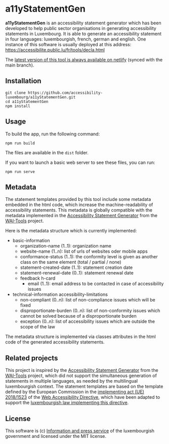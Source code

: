 # a11yStatementGen

**a11yStatementGen** is an accessibility statement generator which has been developed to help public sector organisations in generating accessibility statements in Luxembourg. It is able to generate an accessibility statement in four languages: luxembourgish, french, german and english. One instance of this software is usually deployed at this address:
https://accessibilite.public.lu/fr/tools/decla.html

The [latest version of this tool is always available on netlify](https://a11y-statement-gen.netlify.app) (synced with the main branch).


## Installation

```
git clone https://github.com/accessibility-luxembourg/a11yStatementGen.git
cd a11yStatementGen
npm install
```

## Usage

To build the app, run the following command:
```
npm run build
```

The files are available in the `dist` folder.

If you want to launch a basic web server to see these files, you can run: 
```
npm run serve
```

## Metadata

The statement templates provided by this tool include some metadata embedded in the html code, which increase the machine-readability of accessibility statements. This metadata is globally compatible with the metadata implemented in the [Accessibility Statement Generator](https://github.com/w3c/wai-statements) from the [WAI-Tools](https://www.w3.org/WAI/about/projects/wai-tools/) project.

Here is the metadata structure which is currently implemented:

- basic-information
    - organization-name (1..1): organization name
    - website-name (1..n): list of urls of websites oder mobile apps
    - conformance-status (1..1): the conformity level is given as another class on the same element (total / partial / none)
    - statement-created-date (1..1): statement creation date
    - statement-renewal-date (0..1): statement renewal date
    - feedback h-card
        - email (1..1): email address to be contacted in case of accessibility issues
- technical-information accessibility-limitations 
    - non-compliant (0..n): list of non-compliance issues which will be fixed
    - disproportionate-burden (0..n): list of non-conformity issues which cannot be solved because of a disproportionate burden
    - exception (0..n): list of accessibility issues which are outside the scope of the law

The metadata structure is implemented via classes attributes in the html code of the generated accessibility statements.

## Related projects

This project is inspired by the [Accessibility Statement Generator](https://github.com/w3c/wai-statements) from the [WAI-Tools](https://www.w3.org/WAI/about/projects/wai-tools/) project, which did not support the simultaneous generation of statements in multiple languages, as needed by the multilingual luxembourgish context.
The statement templates are based on the template defined by the European Commission in the [implementing act (UE) 2018/1523](https://eur-lex.europa.eu/legal-content/FR/TXT/?uri=CELEX%3A32018D1523) of the [Web Accessibility Directive](https://eur-lex.europa.eu/legal-content/EN/TXT/?uri=CELEX%3A32016L2102), which have been adapted to support the [luxembourgish law implementing this directive](https://legilux.public.lu/eli/etat/leg/loi/2019/05/28/a373/jo).

## License
This software is (c) [Information and press service](https://sip.gouvernement.lu/en.html) of the luxembourgish government and licensed under the MIT license.
